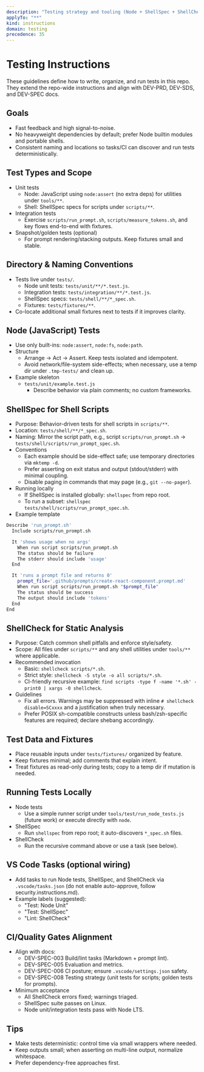 ```yaml
---
description: "Testing strategy and tooling (Node + ShellSpec + ShellCheck)"
applyTo: "**"
kind: instructions
domain: testing
precedence: 35
---
```


# Testing Instructions

These guidelines define how to write, organize, and run tests in this repo. They extend the repo-wide instructions and align with DEV-PRD, DEV-SDS, and DEV-SPEC docs.

## Goals
- Fast feedback and high signal-to-noise.
- No heavyweight dependencies by default; prefer Node builtin modules and portable shells.
- Consistent naming and locations so tasks/CI can discover and run tests deterministically.

## Test Types and Scope
- Unit tests
  - Node: JavaScript using `node:assert` (no extra deps) for utilities under `tools/**`.
  - Shell: ShellSpec specs for scripts under `scripts/**`.
- Integration tests
  - Exercise `scripts/run_prompt.sh`, `scripts/measure_tokens.sh`, and key flows end-to-end with fixtures.
- Snapshot/golden tests (optional)
  - For prompt rendering/stacking outputs. Keep fixtures small and stable.

## Directory & Naming Conventions
- Tests live under `tests/`.
  - Node unit tests: `tests/unit/**/*.test.js`.
  - Integration tests: `tests/integration/**/*.test.js`.
  - ShellSpec specs: `tests/shell/**/*_spec.sh`.
  - Fixtures: `tests/fixtures/**`.
- Co-locate additional small fixtures next to tests if it improves clarity.

## Node (JavaScript) Tests
- Use only built-ins: `node:assert`, `node:fs`, `node:path`.
- Structure
  - Arrange → Act → Assert. Keep tests isolated and idempotent.
  - Avoid network/file-system side-effects; when necessary, use a temp dir under `.tmp-tests/` and clean up.
- Example skeleton
  - `tests/unit/example.test.js`
    - Describe behavior via plain comments; no custom frameworks.

## ShellSpec for Shell Scripts
- Purpose: Behavior-driven tests for shell scripts in `scripts/**`.
- Location: `tests/shell/**/*_spec.sh`.
- Naming: Mirror the script path, e.g., script `scripts/run_prompt.sh` → `tests/shell/scripts/run_prompt_spec.sh`.
- Conventions
  - Each example should be side-effect safe; use temporary directories via `mktemp -d`.
  - Prefer asserting on exit status and output (stdout/stderr) with minimal coupling.
  - Disable paging in commands that may page (e.g., `git --no-pager`).
- Running locally
  - If ShellSpec is installed globally: `shellspec` from repo root.
  - To run a subset: `shellspec tests/shell/scripts/run_prompt_spec.sh`.
- Example template

```sh
Describe 'run_prompt.sh'
  Include scripts/run_prompt.sh

  It 'shows usage when no args'
    When run script scripts/run_prompt.sh
    The status should be failure
    The stderr should include 'usage'
  End

  It 'runs a prompt file and returns 0'
    prompt_file='.github/prompts/create-react-component.prompt.md'
    When run script scripts/run_prompt.sh "$prompt_file"
    The status should be success
    The output should include 'tokens'
  End
End
```

## ShellCheck for Static Analysis
- Purpose: Catch common shell pitfalls and enforce style/safety.
- Scope: All files under `scripts/**` and any shell utilities under `tools/**` where applicable.
- Recommended invocation
  - Basic: `shellcheck scripts/*.sh`.
  - Strict style: `shellcheck -S style -o all scripts/*.sh`.
  - CI-friendly recursive example: `find scripts -type f -name '*.sh' -print0 | xargs -0 shellcheck`.
- Guidelines
  - Fix all errors. Warnings may be suppressed with inline `# shellcheck disable=SCxxxx` and a justification when truly necessary.
  - Prefer POSIX sh-compatible constructs unless bash/zsh-specific features are required; declare shebang accordingly.

## Test Data and Fixtures
- Place reusable inputs under `tests/fixtures/` organized by feature.
- Keep fixtures minimal; add comments that explain intent.
- Treat fixtures as read-only during tests; copy to a temp dir if mutation is needed.

## Running Tests Locally
- Node tests
  - Use a simple runner script under `tools/test/run_node_tests.js` (future work) or execute directly with `node`.
- ShellSpec
  - Run `shellspec` from repo root; it auto-discovers `*_spec.sh` files.
- ShellCheck
  - Run the recursive command above or use a task (see below).

## VS Code Tasks (optional wiring)
- Add tasks to run Node tests, ShellSpec, and ShellCheck via `.vscode/tasks.json` (do not enable auto-approve, follow security.instructions.md).
- Example labels (suggested):
  - "Test: Node Unit"
  - "Test: ShellSpec"
  - "Lint: ShellCheck"

## CI/Quality Gates Alignment
- Align with docs:
  - DEV-SPEC-003 Build/lint tasks (Markdown + prompt lint).
  - DEV-SPEC-005 Evaluation and metrics.
  - DEV-SPEC-006 CI posture; ensure `.vscode/settings.json` safety.
  - DEV-SPEC-008 Testing strategy (unit tests for scripts; golden tests for prompts).
- Minimum acceptance
  - All ShellCheck errors fixed; warnings triaged.
  - ShellSpec suite passes on Linux.
  - Node unit/integration tests pass with Node LTS.

## Tips
- Make tests deterministic: control time via small wrappers where needed.
- Keep outputs small; when asserting on multi-line output, normalize whitespace.
- Prefer dependency-free approaches first.
